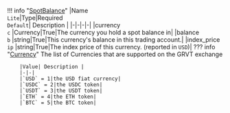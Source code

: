 !!! info "[SpotBalance](schemas/spot_balance.md)"
    |Name<br>`Lite`|Type|Required<br>`Default`| Description |
    |-|-|-|-|
    |currency<br>`c` |Currency|True|The currency you hold a spot balance in|
    |balance<br>`b` |string|True|This currency's balance in this trading account.|
    |index_price<br>`ip` |string|True|The index price of this currency. (reported in `USD`)|
    ??? info "[Currency](schemas/currency.md)"
        The list of Currencies that are supported on the GRVT exchange<br>

        |Value| Description |
        |-|-|
        |`USD` = 1|the USD fiat currency|
        |`USDC` = 2|the USDC token|
        |`USDT` = 3|the USDT token|
        |`ETH` = 4|the ETH token|
        |`BTC` = 5|the BTC token|
